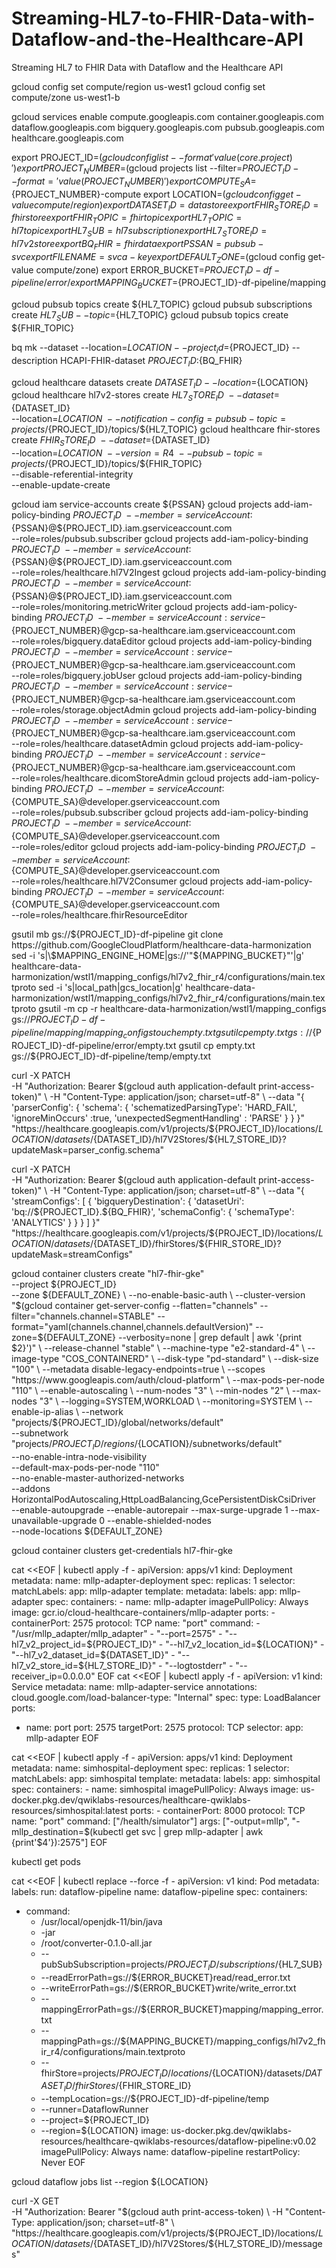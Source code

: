 # Streaming-HL7-to-FHIR-Data-with-Dataflow-and-the-Healthcare-API
Streaming HL7 to FHIR Data with Dataflow and the Healthcare API

gcloud config set compute/region us-west1
gcloud config set compute/zone us-west1-b

gcloud services enable compute.googleapis.com container.googleapis.com dataflow.googleapis.com bigquery.googleapis.com pubsub.googleapis.com healthcare.googleapis.com



export PROJECT_ID=$(gcloud config list --format 'value(core.project)')
export PROJECT_NUMBER=$(gcloud projects list --filter=${PROJECT_ID} --format='value(PROJECT_NUMBER)')
export COMPUTE_SA=${PROJECT_NUMBER}-compute
export LOCATION=$(gcloud config get-value compute/region)
export DATASET_ID=datastore
export FHIR_STORE_ID=fhirstore
export FHIR_TOPIC=fhirtopic
export HL7_TOPIC=hl7topic
export HL7_SUB=hl7subscription
export HL7_STORE_ID=hl7v2store
export BQ_FHIR=fhirdata
export PSSAN=pubsub-svc
export FILENAME=svca-key
export DEFAULT_ZONE=$(gcloud config get-value compute/zone)
export ERROR_BUCKET=${PROJECT_ID}-df-pipeline/error/
export MAPPING_BUCKET=${PROJECT_ID}-df-pipeline/mapping


gcloud pubsub topics create ${HL7_TOPIC}
gcloud pubsub subscriptions create ${HL7_SUB} --topic=${HL7_TOPIC}
gcloud pubsub topics create ${FHIR_TOPIC}


bq mk --dataset --location=${LOCATION} --project_id=${PROJECT_ID} --description HCAPI-FHIR-dataset ${PROJECT_ID}:${BQ_FHIR}


gcloud healthcare datasets create ${DATASET_ID} --location=${LOCATION}
gcloud healthcare hl7v2-stores create ${HL7_STORE_ID} \
--dataset=${DATASET_ID} \
--location=${LOCATION} \
--notification-config=pubsub-topic=projects/${PROJECT_ID}/topics/${HL7_TOPIC}
gcloud healthcare fhir-stores create ${FHIR_STORE_ID} \
--dataset=${DATASET_ID} \
--location=${LOCATION} \
--version=R4 \
--pubsub-topic=projects/${PROJECT_ID}/topics/${FHIR_TOPIC} \
--disable-referential-integrity \
--enable-update-create



gcloud iam service-accounts create ${PSSAN}
gcloud projects add-iam-policy-binding ${PROJECT_ID} \
--member=serviceAccount:${PSSAN}@${PROJECT_ID}.iam.gserviceaccount.com \
--role=roles/pubsub.subscriber
gcloud projects add-iam-policy-binding ${PROJECT_ID} \
--member=serviceAccount:${PSSAN}@${PROJECT_ID}.iam.gserviceaccount.com \
--role=roles/healthcare.hl7V2Ingest
gcloud projects add-iam-policy-binding ${PROJECT_ID} \
--member=serviceAccount:${PSSAN}@${PROJECT_ID}.iam.gserviceaccount.com \
--role=roles/monitoring.metricWriter
gcloud projects add-iam-policy-binding ${PROJECT_ID} \
--member=serviceAccount:service-${PROJECT_NUMBER}@gcp-sa-healthcare.iam.gserviceaccount.com \
--role=roles/bigquery.dataEditor
gcloud projects add-iam-policy-binding ${PROJECT_ID} \
--member=serviceAccount:service-${PROJECT_NUMBER}@gcp-sa-healthcare.iam.gserviceaccount.com \
--role=roles/bigquery.jobUser
gcloud projects add-iam-policy-binding ${PROJECT_ID} \
--member=serviceAccount:service-${PROJECT_NUMBER}@gcp-sa-healthcare.iam.gserviceaccount.com \
--role=roles/storage.objectAdmin
gcloud projects add-iam-policy-binding ${PROJECT_ID} \
--member=serviceAccount:service-${PROJECT_NUMBER}@gcp-sa-healthcare.iam.gserviceaccount.com \
--role=roles/healthcare.datasetAdmin
gcloud projects add-iam-policy-binding ${PROJECT_ID} \
--member=serviceAccount:service-${PROJECT_NUMBER}@gcp-sa-healthcare.iam.gserviceaccount.com \
--role=roles/healthcare.dicomStoreAdmin
gcloud projects add-iam-policy-binding ${PROJECT_ID} \
--member=serviceAccount:${COMPUTE_SA}@developer.gserviceaccount.com \
--role=roles/pubsub.subscriber
gcloud projects add-iam-policy-binding ${PROJECT_ID} \
--member=serviceAccount:${COMPUTE_SA}@developer.gserviceaccount.com \
--role=roles/editor
gcloud projects add-iam-policy-binding ${PROJECT_ID} \
--member=serviceAccount:${COMPUTE_SA}@developer.gserviceaccount.com \
--role=roles/healthcare.hl7V2Consumer
gcloud projects add-iam-policy-binding ${PROJECT_ID} \
--member=serviceAccount:${COMPUTE_SA}@developer.gserviceaccount.com \
--role=roles/healthcare.fhirResourceEditor



gsutil mb gs://${PROJECT_ID}-df-pipeline
git clone https://github.com/GoogleCloudPlatform/healthcare-data-harmonization
sed -i 's|\$MAPPING_ENGINE_HOME|gs://'"${MAPPING_BUCKET}"'|g' healthcare-data-harmonization/wstl1/mapping_configs/hl7v2_fhir_r4/configurations/main.textproto
sed -i 's|local_path|gcs_location|g' healthcare-data-harmonization/wstl1/mapping_configs/hl7v2_fhir_r4/configurations/main.textproto
gsutil -m cp -r healthcare-data-harmonization/wstl1/mapping_configs gs://${PROJECT_ID}-df-pipeline/mapping/mapping_configs
touch empty.txt
gsutil cp empty.txt gs://${PROJECT_ID}-df-pipeline/error/empty.txt
gsutil cp empty.txt gs://${PROJECT_ID}-df-pipeline/temp/empty.txt




curl -X PATCH \
   -H "Authorization: Bearer $(gcloud auth application-default print-access-token)" \
   -H "Content-Type: application/json; charset=utf-8" \
   --data "{
     'parserConfig': {
       'schema': {
         'schematizedParsingType': 'HARD_FAIL',
         'ignoreMinOccurs' :true,
         'unexpectedSegmentHandling' : 'PARSE'
       }
     }
   }" "https://healthcare.googleapis.com/v1/projects/${PROJECT_ID}/locations/${LOCATION}/datasets/${DATASET_ID}/hl7V2Stores/${HL7_STORE_ID}?updateMask=parser_config.schema"



curl -X PATCH \
  -H "Authorization: Bearer $(gcloud auth application-default print-access-token)" \
  -H "Content-Type: application/json; charset=utf-8" \
  --data "{
 'streamConfigs': [
   { 'bigqueryDestination': {
     'datasetUri': 'bq://${PROJECT_ID}.${BQ_FHIR}', 'schemaConfig': {
       'schemaType': 'ANALYTICS'
       }
     }
   }
 ]
}" "https://healthcare.googleapis.com/v1/projects/${PROJECT_ID}/locations/${LOCATION}/datasets/${DATASET_ID}/fhirStores/${FHIR_STORE_ID}?updateMask=streamConfigs"



gcloud container clusters create "hl7-fhir-gke" \
--project ${PROJECT_ID} \
--zone ${DEFAULT_ZONE} \
--no-enable-basic-auth \
--cluster-version "$(gcloud container get-server-config --flatten="channels" --filter="channels.channel=STABLE" --format="yaml(channels.channel,channels.defaultVersion)" --zone=${DEFAULT_ZONE} --verbosity=none | grep default | awk '{print $2}')" \
--release-channel "stable" \
--machine-type "e2-standard-4" \
--image-type "COS_CONTAINERD" \
--disk-type "pd-standard" \
--disk-size "100" \
--metadata disable-legacy-endpoints=true \
--scopes "https://www.googleapis.com/auth/cloud-platform" \
--max-pods-per-node "110" \
--enable-autoscaling \
--num-nodes "3" \
--min-nodes "2" \
--max-nodes "3" \
--logging=SYSTEM,WORKLOAD \
--monitoring=SYSTEM \
--enable-ip-alias \
--network "projects/${PROJECT_ID}/global/networks/default" \
--subnetwork "projects/${PROJECT_ID}/regions/${LOCATION}/subnetworks/default" \
--no-enable-intra-node-visibility \
--default-max-pods-per-node "110" \
--no-enable-master-authorized-networks \
--addons HorizontalPodAutoscaling,HttpLoadBalancing,GcePersistentDiskCsiDriver \
--enable-autoupgrade --enable-autorepair --max-surge-upgrade 1 --max-unavailable-upgrade 0 --enable-shielded-nodes \
--node-locations ${DEFAULT_ZONE}



gcloud container clusters get-credentials hl7-fhir-gke


cat <<EOF | kubectl apply -f -
apiVersion: apps/v1
kind: Deployment
metadata:
 name: mllp-adapter-deployment
spec:
 replicas: 1
 selector:
   matchLabels:
     app: mllp-adapter
 template:
   metadata:
     labels:
       app: mllp-adapter
   spec:
     containers:
       - name: mllp-adapter
         imagePullPolicy: Always
         image: gcr.io/cloud-healthcare-containers/mllp-adapter
         ports:
           - containerPort: 2575
             protocol: TCP
             name: "port"
         command:
           - "/usr/mllp_adapter/mllp_adapter"
           - "--port=2575"
           - "--hl7_v2_project_id=${PROJECT_ID}"
           - "--hl7_v2_location_id=${LOCATION}"
           - "--hl7_v2_dataset_id=${DATASET_ID}"
           - "--hl7_v2_store_id=${HL7_STORE_ID}"
           - "--logtostderr"
           - "--receiver_ip=0.0.0.0"
EOF
cat <<EOF | kubectl apply -f -
apiVersion: v1
kind: Service
metadata:
 name: mllp-adapter-service
 annotations:
   cloud.google.com/load-balancer-type: "Internal"
spec:
 type: LoadBalancer
 ports:
 - name: port
   port: 2575
   targetPort: 2575
   protocol: TCP
 selector:
   app: mllp-adapter
EOF



cat <<EOF | kubectl apply -f -
apiVersion: apps/v1
kind: Deployment
metadata:
 name: simhospital-deployment
spec:
 replicas: 1
 selector:
   matchLabels:
     app: simhospital
 template:
   metadata:
     labels:
       app: simhospital
   spec:
     containers:
       - name: simhospital
         imagePullPolicy: Always
         image: us-docker.pkg.dev/qwiklabs-resources/healthcare-qwiklabs-resources/simhospital:latest
         ports:
           - containerPort: 8000
             protocol: TCP
             name: "port"
         command: ["/health/simulator"]
         args: ["-output=mllp", "-mllp_destination=$(kubectl get svc | grep mllp-adapter | awk {print'$4'}):2575"]
EOF



kubectl get pods




cat <<EOF | kubectl replace --force -f -
apiVersion: v1
kind: Pod
metadata:
 labels:
   run: dataflow-pipeline
 name: dataflow-pipeline
spec:
 containers:
 - command:
   - /usr/local/openjdk-11/bin/java
   - -jar
   - /root/converter-0.1.0-all.jar
   - --pubSubSubscription=projects/${PROJECT_ID}/subscriptions/${HL7_SUB}
   - --readErrorPath=gs://${ERROR_BUCKET}read/read_error.txt
   - --writeErrorPath=gs://${ERROR_BUCKET}write/write_error.txt
   - --mappingErrorPath=gs://${ERROR_BUCKET}mapping/mapping_error.txt
   - --mappingPath=gs://${MAPPING_BUCKET}/mapping_configs/hl7v2_fhir_r4/configurations/main.textproto
   - --fhirStore=projects/${PROJECT_ID}/locations/${LOCATION}/datasets/${DATASET_ID}/fhirStores/${FHIR_STORE_ID}
   - --tempLocation=gs://${PROJECT_ID}-df-pipeline/temp
   - --runner=DataflowRunner
   - --project=${PROJECT_ID}
   - --region=${LOCATION}
   image: us-docker.pkg.dev/qwiklabs-resources/healthcare-qwiklabs-resources/dataflow-pipeline:v0.02
   imagePullPolicy: Always
   name: dataflow-pipeline
 restartPolicy: Never
EOF




gcloud dataflow jobs list --region ${LOCATION}



curl -X GET \
     -H "Authorization: Bearer "$(gcloud auth print-access-token) \
     -H "Content-Type: application/json; charset=utf-8" \
     "https://healthcare.googleapis.com/v1/projects/${PROJECT_ID}/locations/${LOCATION}/datasets/${DATASET_ID}/hl7V2Stores/${HL7_STORE_ID}/messages"
